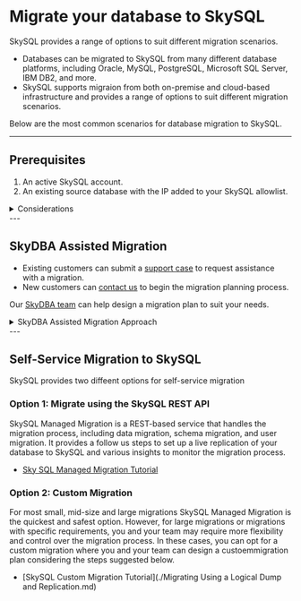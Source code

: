# Migrate your database to SkySQL

SkySQL provides a range of options to suit different migration scenarios.
<ul>
   <li> Databases can be migrated to SkySQL from many different database platforms, including Oracle, MySQL, PostgreSQL, Microsoft SQL Server, IBM DB2, and more. </li>
   <li> SkySQL supports migraion from both on-premise and cloud-based infrastructure and provides a range of options to suit different migration scenarios. </li>
</ul>

Below are the most common scenarios for database migration to SkySQL.

---
## Prerequisites

1. An active SkySQL account. 
2. An existing source database with the IP added to your SkySQL allowlist.

<details>
<summary>Considerations</summary>
<br>

Ensure that your SkySQL servce deploymned configuration is compatible with your existing source database one, including:
<ul>
   <li><b>Deployment region</b> - Ensure that the SkySQL deployment region is the same as the source database region.</li>
   <li><b>Topology</b> - Enterprise Server Single node or with Replica(s)</li>
   <li> <b>Server version</b> - Ensure that the SkySQL server version is compatible with the source database version. </li>
   <li><b>Instance size</b> - Ensure that the SkySQL instance is compatible with the source database instance type and size</li>
   <li><b>Storage</b> - Ensure that the SkySQL storage type and size is compatible with the source database</li>
</br>
</details>
---

## SkyDBA Assisted Migration 

 - Existing customers can submit a [support case](https://support.skysql.com) to request assistance with a migration.
 - New customers can [contact us](mailto:support@skysql.com) to begin the migration planning process.

Our [SkyDBA team](https://skysqlinc.github.io/skysql-docs/FractionalDBA/) can help design a migration plan to suit your needs.

<details>
<summary>SkyDBA Assisted Migration Approach</summary>
<br>
 We use a multi-step process to assist customers with migrations:
<ul>
   <li><b>Assessment</b> of application requirements, inventory, and identified challenges</li>
   <li><b>Schema Migration</b> including tables, constraints, indexes, and views</li>
   <li><b>Application Code Migration</b> by porting and testing SQL and application code</li>
   <li><b>Data Migration and Replication</b> with import of data, with conversion to the new schema, and ongoing inbound replication of new data</li>
   <li><b>Quality Assurance</b> to assess data validity, data integrity, performance, accuracy of query results, stored code, and running code such as client applications, APIs, and batch jobs</li>
   <li><b>Cutover</b> including final database preparation, fallback planning, switchover, and decommissioning of old databases</li>
</br>
</details>
---

## Self-Service Migration to SkySQL

SkySQL provides two diffeent options for self-service migration 

### Option 1: Migrate using the SkySQL REST API
SkySQL Managed Migration is a REST-based service that handles the migration process, including data migration, schema migration, and user migration. It provides a follow us steps to set up a live replication of your database to SkySQL and various insights to monitor the migration process.

- [Sky SQL Managed Migration Tutorial](./SkySQL-managed-migration.md)

### Option 2: Custom Migration

For most small, mid-size and large migrations SkySQL Managed Migration is the quickest and safest option. However, for large migrations or migrations with specific requirements, you and your team may require more flexibility and control over the migration process. In these cases, you can opt for a custom migration where you and your team can design a custoemmigration plan considering the steps suggested below.

- [SkySQL Custom Migration Tutorial](./Migrating Using a Logical Dump and Replication.md)


